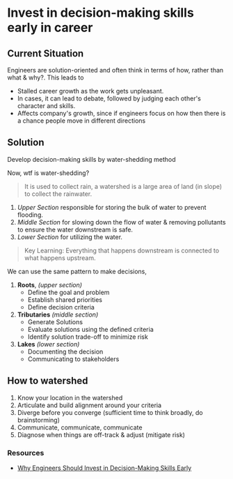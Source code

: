 # Invest in decision-making skills early in career


## Current Situation

Engineers are solution-oriented and often think in terms of how, rather than what & why?. This leads to
- Stalled career growth as the work gets unpleasant.
- In cases, it can lead to debate, followed by judging each other's character and skills.
- Affects company's growth, since if engineers focus on how then there is a chance people move in different directions

## Solution

Develop decision-making skills by water-shedding method

Now, wtf is water-shedding?
> It is used to collect rain, a watershed is a large area of land (in slope) to collect the rainwater.

1. *Upper Section* responsible for storing the bulk of water to prevent flooding.
2. *Middle Section* for slowing down the flow of water & removing pollutants to ensure the water downstream is safe.
3. *Lower Section* for utilizing the water.

> Key Learning: Everything that happens downstream is connected to what happens upstream.

We can use the same pattern to make decisions,
1. **Roots**, *(upper section)*
   - Define the goal and problem
   - Establish shared priorities
   - Define decision criteria
2. **Tributaries** *(middle section)*
   - Generate Solutions
   - Evaluate solutions using the defined criteria
   - Identify solution trade-off to minimize risk
3. **Lakes** *(lower section)*
   - Documenting the decision
   - Communicating to stakeholders

## How to watershed

1. Know your location in the watershed
2. Articulate and build alignment around your criteria
3. Diverge before you converge (sufficient time to think broadly, do brainstorming)
4. Communicate, communicate, communicate
5. Diagnose when things are off-track & adjust (mitigate risk)


### Resources
- [Why Engineers Should Invest in Decision-Making Skills Early](https://www.reforge.com/blog/technical-decision-making)
